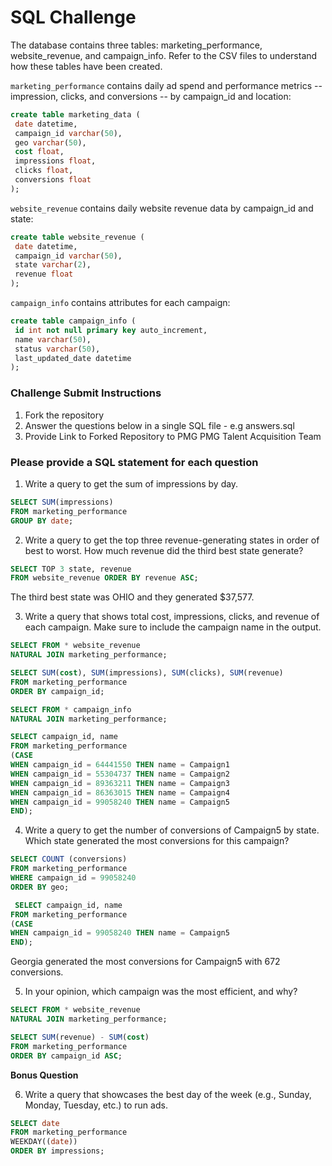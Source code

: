 # SQL Challenge

The database contains three tables: marketing_performance, website_revenue, and campaign_info. Refer to the CSV
files to understand how these tables have been created.

`marketing_performance` contains daily ad spend and performance metrics -- impression, clicks, and conversions -- by campaign_id and location:
```sql
create table marketing_data (
 date datetime,
 campaign_id varchar(50),
 geo varchar(50),
 cost float,
 impressions float,
 clicks float,
 conversions float
);
```

`website_revenue` contains daily website revenue data by campaign_id and state:
```sql
create table website_revenue (
 date datetime,
 campaign_id varchar(50),
 state varchar(2),
 revenue float
);
```

`campaign_info` contains attributes for each campaign:
```sql
create table campaign_info (
 id int not null primary key auto_increment,
 name varchar(50),
 status varchar(50),
 last_updated_date datetime
);
```

### Challenge Submit Instructions

1. Fork the repository
2. Answer the questions below in a single SQL file - e.g answers.sql
3. Provide Link to Forked Repository to PMG PMG Talent Acquisition Team

### Please provide a SQL statement for each question

1. Write a query to get the sum of impressions by day.

```sql
SELECT SUM(impressions)
FROM marketing_performance
GROUP BY date;
```

2. Write a query to get the top three revenue-generating states in order of best to worst. How much revenue did the third best state generate?
```sql
SELECT TOP 3 state, revenue
FROM website_revenue ORDER BY revenue ASC;
```
The third best state was OHIO and they generated $37,577.

3. Write a query that shows total cost, impressions, clicks, and revenue of each campaign. Make sure to include the campaign name in the output.
```sql
SELECT FROM * website_revenue
NATURAL JOIN marketing_performance;

SELECT SUM(cost), SUM(impressions), SUM(clicks), SUM(revenue)
FROM marketing_performance
ORDER BY campaign_id;

SELECT FROM * campaign_info
NATURAL JOIN marketing_performance;

SELECT campaign_id, name
FROM marketing_performance
(CASE
WHEN campaign_id = 64441550 THEN name = Campaign1
WHEN campaign_id = 55304737 THEN name = Campaign2
WHEN campaign_id = 89363211 THEN name = Campaign3
WHEN campaign_id = 86363015 THEN name = Campaign4
WHEN campaign_id = 99058240 THEN name = Campaign5
END);
```

4. Write a query to get the number of conversions of Campaign5 by state. Which state generated the most conversions for this campaign?

```sql
SELECT COUNT (conversions)
FROM marketing_performance
WHERE campaign_id = 99058240
ORDER BY geo;

 SELECT campaign_id, name
FROM marketing_performance
(CASE
WHEN campaign_id = 99058240 THEN name = Campaign5
END);
```
Georgia generated the most conversions for Campaign5 with 672 conversions. 

5. In your opinion, which campaign was the most efficient, and why?

```sql
SELECT FROM * website_revenue
NATURAL JOIN marketing_performance;

SELECT SUM(revenue) - SUM(cost)
FROM marketing_performance
ORDER BY campaign_id ASC;
```

**Bonus Question**

6. Write a query that showcases the best day of the week (e.g., Sunday, Monday, Tuesday, etc.) to run ads.

```sql
SELECT date
FROM marketing_performance
WEEKDAY((date))
ORDER BY impressions;
```
